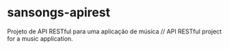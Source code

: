 # sansongs-apirest
Projeto de API RESTful para uma aplicação de música // API RESTful project for a music application.
